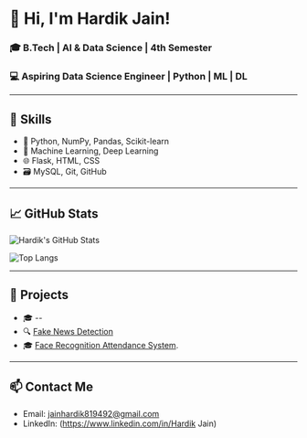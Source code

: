 # 👋 Hi, I'm Hardik Jain!
### 🎓 B.Tech | AI & Data Science | 4th Semester
### 💻 Aspiring Data Science Engineer | Python | ML | DL

---

## 🚀 Skills
- 🔢 Python, NumPy, Pandas, Scikit-learn
- 🤖 Machine Learning, Deep Learning
- 🌐 Flask, HTML, CSS
- 🗃️ MySQL, Git, GitHub

---

## 📈 GitHub Stats
![Hardik's GitHub Stats](https://github-readme-stats.vercel.app/api?username=hardikjain&show_icons=true&theme=tokyonight)

![Top Langs](https://github-readme-stats.vercel.app/api/top-langs/?username=hardikjain&layout=compact&theme=tokyonight)

---

## 📂 Projects
- 🎓 --
- 🔍 [Fake News Detection](https://github.com/Hardik-8/FakeNewsPrediction.git)
- 🎓 [Face Recognition Attendance System](https://github.com/Hardik-8/Face-Recognition-Attendance-System).

---

## 📫 Contact Me
- Email: jainhardik819492@gmail.com
- LinkedIn: (https://www.linkedin.com/in/Hardik Jain)
